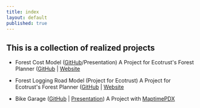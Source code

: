```yaml
---
title: index
layout: default
published: true
---
```




## This is a collection of realized projects

- Forest Cost Model ([GitHub](https://github.com/ustroetz/cost_model)/Presentation)
	A Project for Ecotrust's Forest Planner ([GitHub](https://github.com/Ecotrust/land_owner_tools) | [Website](http://stage.forestplanner.ecotrust.org)
- Forest Logging Road Model (Project for Ecotrust)
	A Project for Ecotrust's Forest Planner ([GitHub](https://github.com/Ecotrust/land_owner_tools) | [Website](http://stage.forestplanner.ecotrust.org)

- Bike Garage ([GitHub](https://github.com/ustroetz/log-road) | [Presentation](http://ustroetz.github.io/LogRoad))
	A Project with [MaptimePDX](http://maptimepdx.org)

